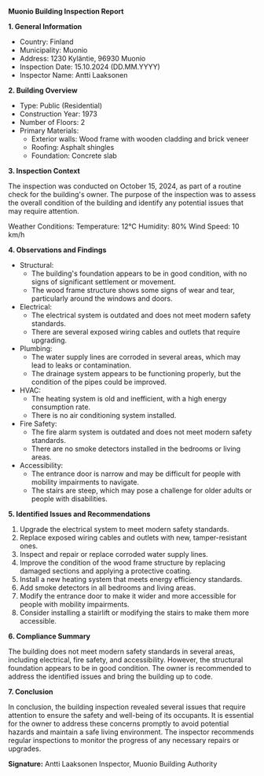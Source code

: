 **Muonio Building Inspection Report**

**1. General Information**

* Country: Finland
* Municipality: Muonio
* Address: 1230 Kyläntie, 96930 Muonio
* Inspection Date: 15.10.2024 (DD.MM.YYYY)
* Inspector Name: Antti Laaksonen

**2. Building Overview**

* Type: Public (Residential)
* Construction Year: 1973
* Number of Floors: 2
* Primary Materials:
	+ Exterior walls: Wood frame with wooden cladding and brick veneer
	+ Roofing: Asphalt shingles
	+ Foundation: Concrete slab

**3. Inspection Context**

The inspection was conducted on October 15, 2024, as part of a routine check for the building's owner. The purpose of the inspection was to assess the overall condition of the building and identify any potential issues that may require attention.

Weather Conditions:
Temperature: 12°C
Humidity: 80%
Wind Speed: 10 km/h

**4. Observations and Findings**

* Structural:
	+ The building's foundation appears to be in good condition, with no signs of significant settlement or movement.
	+ The wood frame structure shows some signs of wear and tear, particularly around the windows and doors.
* Electrical:
	+ The electrical system is outdated and does not meet modern safety standards.
	+ There are several exposed wiring cables and outlets that require upgrading.
* Plumbing:
	+ The water supply lines are corroded in several areas, which may lead to leaks or contamination.
	+ The drainage system appears to be functioning properly, but the condition of the pipes could be improved.
* HVAC:
	+ The heating system is old and inefficient, with a high energy consumption rate.
	+ There is no air conditioning system installed.
* Fire Safety:
	+ The fire alarm system is outdated and does not meet modern safety standards.
	+ There are no smoke detectors installed in the bedrooms or living areas.
* Accessibility:
	+ The entrance door is narrow and may be difficult for people with mobility impairments to navigate.
	+ The stairs are steep, which may pose a challenge for older adults or people with disabilities.

**5. Identified Issues and Recommendations**

1. Upgrade the electrical system to meet modern safety standards.
2. Replace exposed wiring cables and outlets with new, tamper-resistant ones.
3. Inspect and repair or replace corroded water supply lines.
4. Improve the condition of the wood frame structure by replacing damaged sections and applying a protective coating.
5. Install a new heating system that meets energy efficiency standards.
6. Add smoke detectors in all bedrooms and living areas.
7. Modify the entrance door to make it wider and more accessible for people with mobility impairments.
8. Consider installing a stairlift or modifying the stairs to make them more accessible.

**6. Compliance Summary**

The building does not meet modern safety standards in several areas, including electrical, fire safety, and accessibility. However, the structural foundation appears to be in good condition. The owner is recommended to address the identified issues and bring the building up to code.

**7. Conclusion**

In conclusion, the building inspection revealed several issues that require attention to ensure the safety and well-being of its occupants. It is essential for the owner to address these concerns promptly to avoid potential hazards and maintain a safe living environment. The inspector recommends regular inspections to monitor the progress of any necessary repairs or upgrades.

**Signature:**
Antti Laaksonen
Inspector, Muonio Building Authority